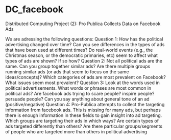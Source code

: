 # DC_facebook
Distributed Computing Project (2): Pro Publica Collects Data on Facebook Ads

We are adressing the following questions: 
Question 1: How has the political advertising changed over time? Can you see differences in
the types of ads that have been used at different times? Do real-world events (e.g., the Christmas season, or the democratic primaries, etc) seem to affect what types of ads are shown? If so how?
Question 2: Not all political ads are the same. Can you group together similar ads? Are there multiple groups running similar ads (or ads that seem to focus on the same ideas/concepts)? Which categories of ads are most prevalent on Facebook? What issues seem most prevalent?
Question 3: Look at the words used in political advertisements. What words or phrases are most common in political ads? Are facebook ads trying to scare people? inspire people? persuade people? Can you say anything about general tone of an ad (positive/negative)
Question 4: Pro-Publica attempts to collect the targeting information from facebook ads. This is missing for many ads, but perhaps there is enough information in these fields to gain insight into ad targeting. Which groups are targeting their ads in which ways? Are certain types of ads targeted differently than others? Are there particular groups/segments of people who are targeted more than others in political advertising
